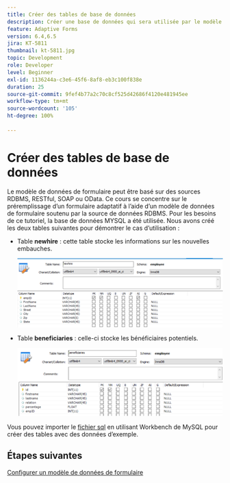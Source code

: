 ```yaml
---
title: Créer des tables de base de données
description: Créer une base de données qui sera utilisée par le modèle de données de formulaire
feature: Adaptive Forms
version: 6.4,6.5
jira: KT-5811
thumbnail: kt-5811.jpg
topic: Development
role: Developer
level: Beginner
exl-id: 1136244a-c3e6-45f6-8af8-eb3c100f838e
duration: 25
source-git-commit: 9fef4b77a2c70c8cf525d42686f4120e481945ee
workflow-type: tm+mt
source-wordcount: '105'
ht-degree: 100%

---
```


# Créer des tables de base de données

Le modèle de données de formulaire peut être basé sur des sources RDBMS, RESTful, SOAP ou OData. Ce cours se concentre sur le préremplissage d’un formulaire adaptatif à l’aide d’un modèle de données de formulaire soutenu par la source de données RDBMS. Pour les besoins de ce tutoriel, la base de données MYSQL a été utilisée. Nous avons créé les deux tables suivantes pour démontrer le cas d’utilisation :

* Table **newhire** : cette table stocke les informations sur les nouvelles embauches.

  ![newhire](assets/newhire-table.png)


* Table **beneficiaries** : celle-ci stocke les bénéficiaires potentiels.

  ![beneficiaries](assets/beneficiaries-table.png)

Vous pouvez importer le [fichier sql](assets/db-schema.sql) en utilisant Workbench de MySQL pour créer des tables avec des données d’exemple.

## Étapes suivantes

[Configurer un modèle de données de formulaire](./configuring-form-data-model.md)
